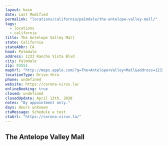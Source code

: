 ```yaml
---
layout: base
date: Last Modified
permalink: "locations/california/palmdale/the-antelope-valley-mall/"
tags:
  - locations
  - california
title: The Antelope Valley Mall
state: California
stateAbbr: CA
hood: Palmdale
address: 1233 Rancho Vista Blvd
city: Palmdale
zip: 93551
mapUrl: "http://maps.apple.com/?q=The+Antelope+Valley+Mall&address=1233+Rancho+Vista+Blvd,Palmdale,California,93551"
locationType: Drive-thru
phone: undefined
website: https://corona-virus.la/
onlineBooking: true
closed: undefined
closedUpdate: April 13th, 2020
notes: "By appointment only."
days: Hours unknown
ctaMessage: Schedule a test
ctaUrl: "https://corona-virus.la/"
---
```

## The Antelope Valley Mall